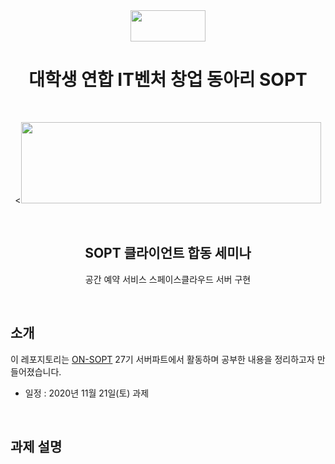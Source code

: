 <div align="center">

  <img height="50" width="120" src="https://user-images.githubusercontent.com/59385491/99065767-39ab4500-25eb-11eb-9490-9d2a4202dd96.png">

  # 대학생 연합 IT벤처 창업 동아리 SOPT

  <br>

  <<img height="130" width="480" src="https://user-images.githubusercontent.com/59385491/101638238-2a47dc00-3a71-11eb-9c8d-50bb156cd640.png">

  <br>

  <h2> SOPT 클라이언트 합동 세미나 </h2>

<p>공간 예약 서비스 스페이스클라우드 서버 구현</p>

</div>

<br>

## 소개

이 레포지토리는 [ON-SOPT](http://sopt.org/wp/?page_id=2519) 27기 서버파트에서 활동하며 공부한 내용을 정리하고자 만들어졌습니다. 

-   일정 : 2020년 11월 21일(토) 과제

<br>

## 과제 설명

<br>

